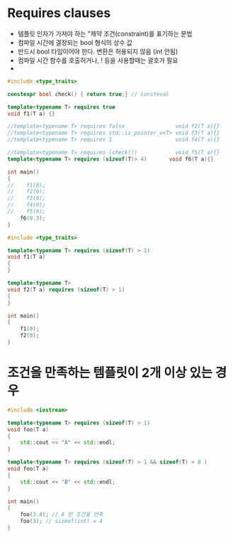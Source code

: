 # Requires clauses
- 템플릿 인자가 가져야 하는 "제약 조건(constraint)를 표기하는 문법
- 컴파일 시간에 결정되는 bool 형식의 상수 값
- 반드시 bool 타입이어야 한다. 변환은 허용되지 않음 (int 안됨)
- 컴파일 시간 함수를 호출허거나, ! 등을 사용할때는 괄호가 필요
- 

```c++
#include <type_traits>

constexpr bool check() { return true;} // consteval 

template<typename T> requires true     
void f1(T a) {}

//template<typename T> requires false                void f2(T a){}
//template<typename T> requires std::is_pointer_v<T> void f3(T a){}
//template<typename T> requires 1                    void f4(T a){}

//template<typename T> requires (check())            void f5(T a){}
template<typename T> requires (sizeof(T)> 4)       void f6(T a){}

int main()
{
//    f1(0);
//    f2(0);
//    f3(0);
//    f4(0);
//    f5(0);
    f6(0.3);
}

```

```c++
#include <type_traits>

template<typename T> requires (sizeof(T) > 1)
void f1(T a)
{    
}

template<typename T> 
void f2(T a) requires (sizeof(T) > 1)
{    
}

int main()
{
    f1(0);
    f2(0);
}

```

# 조건을 만족하는 템플릿이 2개 이상 있는 경우


```c++
#include <iostream>

template<typename T> requires (sizeof(T) > 1)
void foo(T a)
{
    std::cout << "A" << std::endl;
}

template<typename T> requires (sizeof(T) > 1 && sizeof(T) < 8 )
void foo(T a)
{
    std::cout << "B" << std::endl;
}

int main()
{
    foo(3.4); // A 만 조건을 만족
    foo(3); // sizeof(int) = 4
}
```